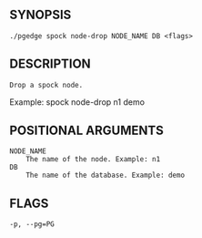 ## SYNOPSIS
    ./pgedge spock node-drop NODE_NAME DB <flags>
 
## DESCRIPTION
    Drop a spock node. 

Example: spock node-drop n1 demo
 
## POSITIONAL ARGUMENTS
    NODE_NAME
        The name of the node. Example: n1
    DB
        The name of the database. Example: demo
 
## FLAGS
    -p, --pg=PG
    
    
